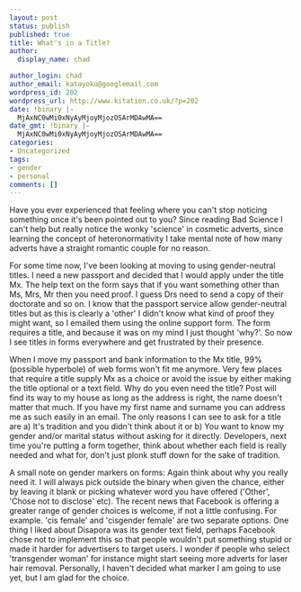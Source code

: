 ```yaml
---
layout: post
status: publish
published: true
title: What's in a Title?
author:
  display_name: chad

author_login: chad
author_email: katayoku@googlemail.com
wordpress_id: 202
wordpress_url: http://www.kitation.co.uk/?p=202
date: !binary |-
  MjAxNC0wMi0xNyAyMjoyMjozOSArMDAwMA==
date_gmt: !binary |-
  MjAxNC0wMi0xNyAyMjoyMjozOSArMDAwMA==
categories:
- Uncategorized
tags:
- gender
- personal
comments: []
---
```

<p>Have you ever experienced that feeling where you can't stop noticing something once it's been pointed out to you? Since reading Bad Science I can't help but really notice the wonky 'science' in cosmetic adverts, since learning the concept of heteronormativity I take mental note of how many adverts have a straight romantic couple for no reason.</p>
<!--more-->
<p>For some time now, I've been looking at moving to using gender-neutral titles. I need a new passport and decided that I would apply under the title Mx. The help text on the form says that if you want something other than Ms, Mrs, Mr then you need proof. I guess Drs need to send a copy of their doctorate and so on. I know that the passport service allow gender-neutral titles but as this is clearly a 'other' I didn't know what kind of proof they might want, so I emailed them using the online support form. The form requires a title, and because it was on my mind I just thought 'why?'. So now I see titles in forms everywhere and get frustrated by their presence.</p>
<p>When I move my passport and bank information to the Mx title, 99% (possible hyperbole) of web forms won't fit me anymore. Very few places that require a title supply Mx as a choice or avoid the issue by either making the title optional or a text field. Why do you even need the title? Post will find its way to my house as long as the address is right, the name doesn't matter that much. If you have my first name and surname you can address me as such easily in an email. The only reasons I can see to ask for a title are a) It's tradition and you didn't think about it or b) You want to know my gender and/or marital status without asking for it directly. Developers, next time you're putting a form together, think about whether each field is really needed and what for, don't just plonk stuff down for the sake of tradition.</p>
<p>A small note on gender markers on forms: Again think about why you really need it. I will always pick outside the binary when given the chance, either by leaving it blank or picking whatever word you have offered ('Other', 'Chose not to disclose' etc). The recent news that Facebook is offering a greater range of gender choices is welcome, if not a little confusing. For example. 'cis female' and 'cisgender female' are two separate options. One thing I liked about Disapora was its gender text field, perhaps Facebook chose not to implement this so that people wouldn't put something stupid or made it harder for advertisers to target users. I wonder if people who select 'transgender woman' for instance might start seeing more adverts for laser hair removal. Personally, I haven't decided what marker I am going to use yet, but I am glad for the choice.</p>

